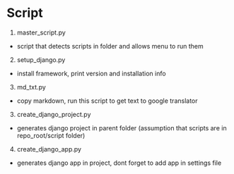 # Script

1. master_script.py
- script that detects scripts in folder and allows menu to run them
2. setup_django.py
- install framework, print version and installation info
3. md_txt.py
- copy markdown, run this script to get text to google translator
3. create_django_project.py
- generates django project in parent folder (assumption that scripts are in repo_root/script folder)
4. create_django_app.py
- generates django app in project, dont forget to add app in settings file